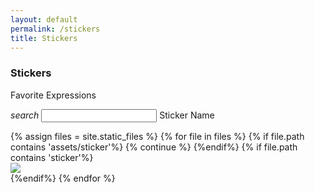 ```yaml
---
layout: default
permalink: /stickers
title: Stickers
---
```

<div class="row">
  <div class="col s12 bg-dark-gray-upper center-align">
    <h3 class="logo-text">Stickers</h3>
  </div>
</div>
<div class="container">
  <div class="row center-align" id="page_filler">
      <div class="col s12">
          <p class="flow-text">
              Favorite Expressions<br>
          </p>
      </div>
      <form id="search_form" class="col s12">
        <div class="input-field col s12">
          <i class="material-icons prefix">search</i>
          <input id="search_event" type="text" class="autocomplete">
          <label for="search_event">Sticker Name</label>
        </div>
      </form>
  </div>
  <div class="row" id="page_search_none" hidden>
      <div class="col s12">
          <p class="flow-text">
              This sticker is not available.<br><br>
              If you want to improve our collection, send it in our <a href="{{site.url}}/#chat">chat<i class="material-icons tiny valign-top">north_east</i></a><br>
          </p>
      </div>
  </div>
  <div class="row">
  {% assign files = site.static_files %}
  {% for file in files %}
      {% if file.path contains 'assets/sticker'%}
       {% continue %} 
      {%endif%}
      {% if file.path contains 'sticker'%}
      <div class="col s12 m6 l4" id="stickers-{{forloop.index}}">
        <div class="card-search" hidden>
          <div class="sticker-id">stickers-{{forloop.index}}</div>
          <div class="sticker-name">{{file.path}}</div>
        </div>
        <div class="card center-align sticker" onclick="copyToClipboard('{{file.path}}')">
          <div class="card-content">
            <img class="responsive-img" src="{{site.url}}/assets{{file.path}}">
          </div>
        </div>
      </div>
      {%endif%}
  {% endfor %}
  </div>
  <br><br>
</div>
<script type="text/javascript" src="/assets/js/similarity-search.js"></script>

<script>
    const site_url = '{{site.url}}'
    document.addEventListener('DOMContentLoaded', function() {
    var elems = document.querySelectorAll('.scrollspy');
    var options = {};
    var instances = M.ScrollSpy.init(elems, options);
    });

    function copyToClipboard(file) {
      const prefix = "Copied "
      M.toast({html: prefix + file.slice(9)})
      var promise = navigator.clipboard.writeText(site_url + file)
    }

    var sticker_ids = $(".sticker-id").map(function() {return this.innerHTML;}).get();
    var sticker_names = $(".sticker-name").map(function() {return this.innerHTML;}).get();
    console.log(sticker_ids)
    console.log(sticker_names)

    $( "#search_form" ).submit(function( event ) {
        var similarity_threshold = FORGIVING;
        var str = $("#search_event").val()

        if(str == ""){
          return
        }

        str = "sticker/" + str
        M.toast({html: str})
        event.preventDefault();

        var names_similarity = [];

        var similarity_tracker = 0;
        for ( var i = 0, l = sticker_ids.length; i < l; i++ ) {
            $("#" + sticker_ids[i]).hide();
            
            similarity_score = similarity(str,sticker_names[i]);
            names_similarity.push(similarity_score);
        }

        var cards_shown = 0;

        for ( var i = 0, l = sticker_ids.length; i < l; i++) {
            if(parseFloat(similarity_threshold) < parseFloat(names_similarity[i]))
            {
                $("#" + sticker_ids[i]).show();
                cards_shown++;
            }
        }

        if(cards_shown < 1)
        {
            $("#page_search_none").show();
        }
        else
        {
            $("#page_search_none").hide();
        }

        $("#search_event").val('');
        $("#search_event").blur();
    });

    document.addEventListener('DOMContentLoaded', function() {
      var elems = document.querySelectorAll('.modal');
      var options = {
      dismissible: true, // Allow modal to be dismissed by keyboard or overlay click
      opacity: 0.93, // Opacity of modal background
      inDuration: 1300, // Transition in duration
      outDuration: 200, // Transition out duration
      startingTop: '4%', // Starting top offset
      endingTop: '10%', // Ending top offset
      //ready: someFunction
      };
      var instances = M.Modal.init(elems, options);
    });
</script>

